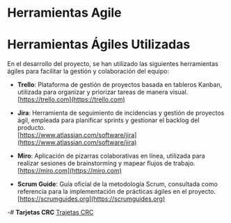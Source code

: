 # **Herramientas Agile**
# Herramientas Ágiles Utilizadas

En el desarrollo del proyecto, se han utilizado las siguientes herramientas ágiles para facilitar la gestión y colaboración del equipo:

- **Trello**: Plataforma de gestión de proyectos basada en tableros Kanban, utilizada para organizar y priorizar tareas de manera visual.  
  [https://trello.com](https://trello.com)

- **Jira**: Herramienta de seguimiento de incidencias y gestión de proyectos ágil, empleada para planificar sprints y gestionar el backlog del producto.  
  [https://www.atlassian.com/software/jira](https://www.atlassian.com/software/jira)

- **Miro**: Aplicación de pizarras colaborativas en línea, utilizada para realizar sesiones de brainstorming y mapear flujos de trabajo.  
  [https://miro.com](https://miro.com)

- **Scrum Guide**: Guía oficial de la metodología Scrum, consultada como referencia para la implementación de prácticas ágiles en el proyecto.  
  [https://scrumguides.org](https://scrumguides.org)

-# **Tarjetas CRC**
[Trajetas CRC](https://github.com/santimarM/SistemaGestionTurnos/blob/main/TarjetasCRC.md)



